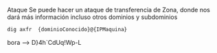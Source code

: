 

Ataque
Se puede hacer un ataque de transferencia de Zona, donde nos dará más información incluso otros dominios y subdominios



```sh fold:"Ataque de transferencia de Zona"
dig axfr  {dominioConocido}@{IPMaquina}
```



bora --> D}4h`CdUq!Wp-L